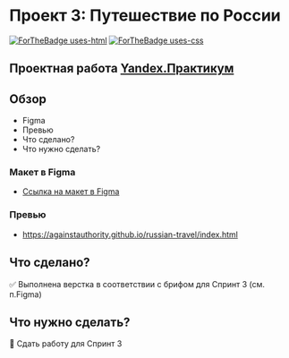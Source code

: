 # Проект 3: Путешествие по России
[![ForTheBadge uses-html](http://ForTheBadge.com/images/badges/uses-html.svg)](http://ForTheBadge.com)&nbsp;[![ForTheBadge uses-css](http://ForTheBadge.com/images/badges/uses-css.svg)](http://ForTheBadge.com)
## Проектная работа [Yandex.Практикум](https://praktikum.yandex.ru/web/)

## Обзор
* Figma
* Превью
* Что сделано?
* Что нужно сделать?

### Макет в Figma
* [Ссылка на макет в Figma](https://www.figma.com/file/OyRWEjU6wBwRe1hapzQoLx/Sprint-3%3A-Russia-%2F-desktop-%2B-mobile?node-id=28503%3A0)

### Превью
* https://againstauthority.github.io/russian-travel/index.html

## Что сделано?
:white_check_mark:&nbsp;Выполнена верстка в соответствии с брифом для Спринт 3 (см. п.Figma)<br>

## Что нужно сделать?
:black_square_button:&nbsp;Сдать работу для Спринт 3
